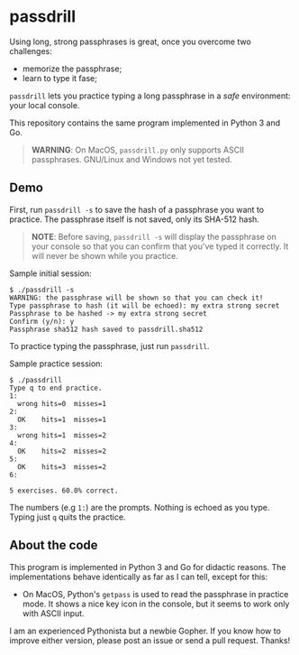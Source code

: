 # passdrill

Using long, strong passphrases is great, once you overcome two challenges:

* memorize the passphrase;
* learn to type it fase;

`passdrill` lets you practice typing a long passphrase in a *safe* environment: your local console.

This repository contains the same program implemented in Python 3 and Go.

> **WARNING**: On MacOS, `passdrill.py` only supports ASCII passphrases. GNU/Linux and Windows not yet tested.


## Demo

First, run `passdrill -s` to save the hash of a passphrase you want to practice. The passphrase itself is not saved, only its SHA-512 hash.

>  **NOTE**: Before saving, `passdrill -s` will display the passphrase on your console so that you can confirm that you've typed it correctly. It will never be shown while you practice.

Sample initial session:

```
$ ./passdrill -s
WARNING: the passphrase will be shown so that you can check it!
Type passphrase to hash (it will be echoed): my extra strong secret       
Passphrase to be hashed -> my extra strong secret
Confirm (y/n): y
Passphrase sha512 hash saved to passdrill.sha512
```

To practice typing the passphrase, just run `passdrill`.

Sample practice session:

```
$ ./passdrill
Type q to end practice.
1:
  wrong	hits=0	misses=1
2:
  OK	hits=1	misses=1
3:
  wrong	hits=1	misses=2
4:
  OK	hits=2	misses=2
5:
  OK	hits=3	misses=2
6:

5 exercises. 60.0% correct.
```

The numbers (e.g `1:`) are the prompts. Nothing is echoed as you type. Typing just `q` quits the practice.

## About the code

This program is implemented in Python 3 and Go for didactic reasons. The implementations behave identically as far as I can tell, except for this:

* On MacOS, Python's `getpass` is used to read the passphrase in practice mode. It shows a nice key icon in the console, but it seems to work only with ASCII input.

I am an experienced Pythonista but a newbie Gopher. If you know how to improve either version, please post an issue or send a pull request. Thanks!
 